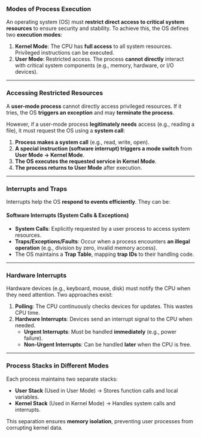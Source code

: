 ### **Modes of Process Execution**  

An operating system (OS) must **restrict direct access to critical system resources** to ensure security and stability. To achieve this, the OS defines two **execution modes**:  

1. **Kernel Mode**: The CPU has **full access** to all system resources. Privileged instructions can be executed.  
2. **User Mode**: Restricted access. The process **cannot directly** interact with critical system components (e.g., memory, hardware, or I/O devices).  

---

### **Accessing Restricted Resources**  

A **user-mode process** cannot directly access privileged resources. If it tries, the OS **triggers an exception** and may **terminate the process**.  

However, if a user-mode process **legitimately needs** access (e.g., reading a file), it must request the OS using a **system call**:  

1. **Process makes a system call** (e.g., read, write, open).  
2. **A special instruction (software interrupt) triggers a mode switch** from **User Mode → Kernel Mode**.  
3. **The OS executes the requested service in Kernel Mode**.  
4. **The process returns to User Mode** after execution.  

---

### **Interrupts and Traps**  

Interrupts help the OS **respond to events efficiently**. They can be:  

#### **Software Interrupts (System Calls & Exceptions)**  
- **System Calls**: Explicitly requested by a user process to access system resources.  
- **Traps/Exceptions/Faults**: Occur when a process encounters **an illegal operation** (e.g., division by zero, invalid memory access).  
- The OS maintains a **Trap Table**, mapping **trap IDs** to their handling code.  

---

### **Hardware Interrupts**  

Hardware devices (e.g., keyboard, mouse, disk) must notify the CPU when they need attention. Two approaches exist:  

1. **Polling**: The CPU continuously checks devices for updates. This wastes CPU time.  
2. **Hardware Interrupts**: Devices send an interrupt signal to the CPU when needed.  
   - **Urgent Interrupts**: Must be handled **immediately** (e.g., power failure).  
   - **Non-Urgent Interrupts**: Can be handled **later** when the CPU is free.  

---

### **Process Stacks in Different Modes**  

Each process maintains two separate stacks:  
- **User Stack** (Used in User Mode) → Stores function calls and local variables.  
- **Kernel Stack** (Used in Kernel Mode) → Handles system calls and interrupts.  

This separation ensures **memory isolation**, preventing user processes from corrupting kernel data.  
